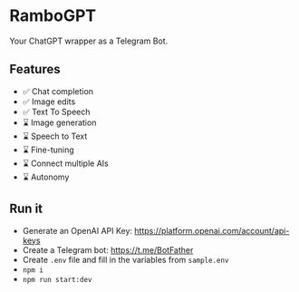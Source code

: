 # RamboGPT

Your ChatGPT wrapper as a Telegram Bot.

## Features

- ✅ Chat completion
- ✅ Image edits
- ✅ Text To Speech
- ⌛ Image generation
- ⌛ Speech to Text
- ⌛ Fine-tuning
- ⌛ Connect multiple AIs
- ⌛ Autonomy

## Run it

- Generate an OpenAI API Key: https://platform.openai.com/account/api-keys
- Create a Telegram bot: https://t.me/BotFather
- Create `.env` file and fill in the variables from `sample.env`
- `npm i`
- `npm run start:dev`
